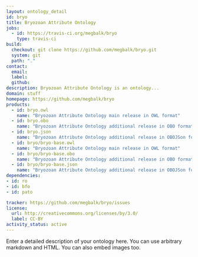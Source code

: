 ```yaml
---
layout: ontology_detail
id: bryo
title: Bryozoan Attribute Ontology
jobs:
  - id: https://travis-ci.org/megbalk/bryo
    type: travis-ci
build:
  checkout: git clone https://github.com/megbalk/bryo.git
  system: git
  path: "."
contact:
  email: 
  label: 
  github: 
description: Bryozoan Attribute Ontology is an ontology...
domain: stuff
homepage: https://github.com/megbalk/bryo
products:
  - id: bryo.owl
    name: "Bryozoan Attribute Ontology main release in OWL format"
  - id: bryo.obo
    name: "Bryozoan Attribute Ontology additional release in OBO format"
  - id: bryo.json
    name: "Bryozoan Attribute Ontology additional release in OBOJSon format"
  - id: bryo/bryo-base.owl
    name: "Bryozoan Attribute Ontology main release in OWL format"
  - id: bryo/bryo-base.obo
    name: "Bryozoan Attribute Ontology additional release in OBO format"
  - id: bryo/bryo-base.json
    name: "Bryozoan Attribute Ontology additional release in OBOJSon format"
dependencies:
- id: ro
- id: bfo
- id: pato

tracker: https://github.com/megbalk/bryo/issues
license:
  url: http://creativecommons.org/licenses/by/3.0/
  label: CC-BY
activity_status: active
---
```


Enter a detailed description of your ontology here. You can use arbitrary markdown and HTML.
You can also embed images too.

